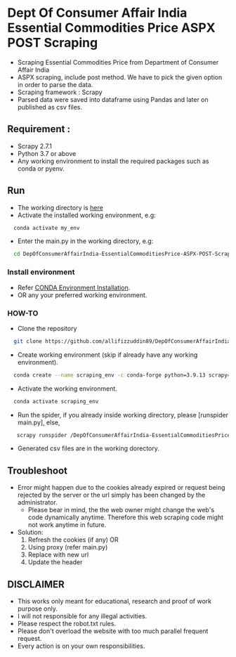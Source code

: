 # Dept Of Consumer Affair India Essential Commodities Price ASPX POST Scraping
- Scraping Essential Commodities Price from Department of Consumer Affair India
- ASPX scraping, include post method. We have to pick the given option in order to parse the data.
- Scraping framework : Scrapy
- Parsed data were saved into dataframe using Pandas and later on published as csv files.

## Requirement : 
- Scrapy 2.7.1
- Python 3.7 or above
- Any working environment to install the required packages such as conda or pyenv.

## Run
- The working directory is [here](https://github.com/allifizzuddin89/DepOfConsumerAffairIndia-EssentialCommoditiesPrice-ASPX-POST-Scraping/tree/main/commodities_price/commodities_price/spiders)
- Activate the installed working environment, e.g:
```bash  
  conda activate my_env 
```
- Enter the main.py in the working directory, e.g:
```bash  
  cd DepOfConsumerAffairIndia-EssentialCommoditiesPrice-ASPX-POST-Scraping/commodities_price/commodities_price/spiders
```

### Install environment
- Refer [CONDA Environment Installation](https://docs.anaconda.com/anaconda/install/).
- OR any your preferred working environment.
 
### HOW-TO
- Clone the repository
```bash  
  git clone https://github.com/allifizzuddin89/DepOfConsumerAffairIndia-EssentialCommoditiesPrice-ASPX-POST-Scraping.git.
  ```
- Create working environment (skip if already have any working environment).
```bash
  conda create --name scraping_env -c conda-forge python=3.9.13 scrapy=2.7.1
```
- Activate the working environment.
```bash
  conda activate scraping_env
```
- Run the spider, if you already inside working directory, please [runspider main.py], else,
 ```bash
    scrapy runspider /DepOfConsumerAffairIndia-EssentialCommoditiesPrice-ASPX-POST-Scraping/tree/main/commodities_price/commodities_price/spiders/main.py
 ```
- Generated csv files are in the working dorectory.

## Troubleshoot
- Error might happen due to the cookies already expired or request being rejected by the server or the url simply has been changed by the administrator.
  - Please bear in mind, the the web owner might change the web's code dynamically anytime. Therefore this web scraping code might not work anytime in future.
- Solution: 
  1. Refresh the cookies (if any) OR
  2. Using proxy (refer main.py)
  3. Replace with new url
  4. Update the header
  
## DISCLAIMER
- This works only meant for educational, research and proof of work purpose only. 
- I will not responsible for any illegal activities.
- Please respect the robot.txt rules.
- Please don't overload the website with too much parallel frequent request.
- Every action is on your own responsibilities.
